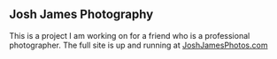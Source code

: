 ## Josh James Photography
This is a project I am working on for a friend who is a professional photographer.
The full site is up and running at [JoshJamesPhotos.com](http://joshjamesphotos.com/ "JoshJamesPhotos.com")